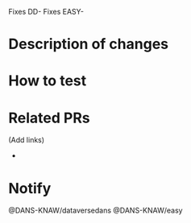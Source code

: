 Fixes DD-
Fixes EASY-

# Description of changes

# How to test

# Related PRs

(Add links)

*

# Notify

@DANS-KNAW/dataversedans
@DANS-KNAW/easy
